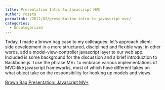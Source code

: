 ```yaml
---
title: Presentation Intro to Javascript MVC
author: rossta
permalink: /2012/02/presentation-intro-to-javascript-mvc/
categories:
  - Uncategorized
---
```

Today, I made a brown bag case to my colleagues: let’s approach client-side development in a more structured, disciplined and flexible way; in other words, add a model-view-controller javascript layer to our web app. Included is some background for the discussion and a brief introduction to Backbone.js. I use the phrase MV+ to embrace various implementations of MVC-like javascript frameworks, most of which have different takes on what object take on the responsibility for hooking up models and views.

[Brown Bag Presentation: Javascript MV+][1]

 [1]: http://daftpunkjs.heroku.com/
